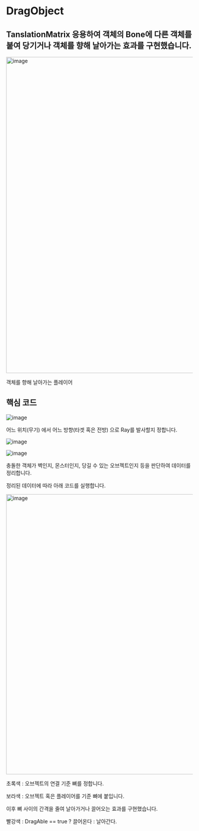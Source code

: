 # DragObject 

## TanslationMatrix 응용하여 객체의 Bone에 다른 객체를 붙여 당기거나 객체를 향해 날아가는 효과를 구현했습니다.

<img width="851" alt="image" src="https://github.com/KimDaeMins/Portfolio/assets/68540137/c87ccb8b-14fe-44e1-ab94-755d7202d155">

객체를 향해 날아가는 플레이어

## 핵심 코드

![image](https://github.com/KimDaeMins/Portfolio/assets/68540137/1f1e865d-c7ce-4169-a4a9-270dee4ef36b)

어느 위치(무기) 에서 어느 방향(타겟 혹은 전방) 으로 Ray를 발사할지 정합니다.

![image](https://github.com/KimDaeMins/Portfolio/assets/68540137/d9c2d3e2-060e-480c-ba15-1ab8ae71ed9a)

![image](https://github.com/KimDaeMins/Portfolio/assets/68540137/6f2fd224-d780-4b19-8320-d98c01cad91e)

충돌한 객체가 벽인지, 몬스터인지, 당길 수 있는 오브젝트인지 등을 판단하여 데이터를 정리합니다.

정리된 데이터에 따라 아래 코드를 실행합니다.

<img width="754" alt="image" src="https://github.com/KimDaeMins/Portfolio/assets/68540137/e4458be6-f3dd-4316-a875-e778e82aac49">

초록색 : 오브젝트의 연결 기준 뼈를 정합니다.

보라색 : 오브젝트 혹은 플레이어를 기준 뼈에 붙입니다.

이후 뼈 사이의 간격을 줄여 날아가거나 끌어오는 효과를 구현했습니다.

빨강색 : DragAble == true ? 끌어온다 : 날아간다.
